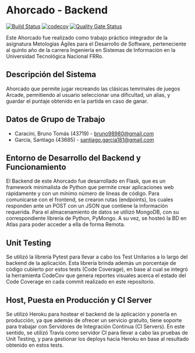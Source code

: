 # Ahorcado - Backend

[![Build Status](https://travis-ci.com/brunocaracini/TP-Agiles-2020-Backend.svg?branch=master)](https://travis-ci.com/brunocaracini/TP-Agiles-2020-Backend)
[![codecov](https://codecov.io/gh/brunocaracini/TP-Agiles-2020-Backend/branch/master/graph/badge.svg?token=NV5JRFA9UU)](https://codecov.io/gh/brunocaracini/TP-Agiles-2020-Backend)
[![Quality Gate Status](https://sonarcloud.io/api/project_badges/measure?project=brunocaracini_TP-Agiles-2020-Backend&metric=alert_status)](https://sonarcloud.io/dashboard?id=brunocaracini_TP-Agiles-2020-Backend)


Este Ahorcado fue realizado como trabajo práctico integrador de la asignatura Metologías Ágiles para el Desarrollo de Software, perteneciente al quinto año de la carrera Ingeniería en Sistemas de Información en la Universidad Tecnológica Nacional FRRo.

<h2> Descripción del Sistema </h2>

Ahorcado que permite jugar recreando las clásicas temrinales de juegos Arcade, permitiendo al usuario seleccionar una dificultad, un alias, y guardar el puntaje obtenido en la partida en caso de ganar.

<h2> Datos de Grupo de Trabajo </h2>

- Caracini,‌ ‌Bruno‌ ‌Tomás‌ ‌(43719)‌ ‌-‌ ‌‌bruno98980@gmail.com <br/>
- García,‌ ‌Santiago ‌(43685)‌ ‌-‌ ‌‌santiago.garcia181@gmail.com <br/>

<h2> Entorno de Desarrollo del Backend y Funcionamiento </h2>

El Backend de este Ahorcado fue desarrollado en Flask, que es un framework minimalista de Python que permite crear aplicaciones web rápidamente y con un mínimo número de líneas de código. Para comunicarse con el frontend, se crearon rutas (endpoints), los cuales responden ante un POST con un JSON que contiene la información requerida.
Para el almacenamiento de datos se utilizó MongoDB, con su correspondiente librería de Python, PyMongo. A su vez, se hosteó la BD en Atlas para poder acceder a ella de forma Remota.

<h2> Unit Testing </h2>

Se utilizó la librería Pytest para llevar a cabo los Test Unitarios a lo largo del backend de la aplicación. Esta librería brinda además un porcentaje de código cubierto por estos tests (Code Coverage), en base al cual se integró la herramienta CodeCov que genera reportes visuales acerca el estado del Code Coverage en cada commit realizado en este repositorio.

<h2> Host, Puesta en Producción y CI Server</h2>

Se utilizó Heroku para hostear el backend de la aplicación y ponerla en producción, ya que además de ofrecer un servicio gratuito, tiene soporte para trabajar con Servidores de Integración Continua (CI Servers). En este sentido, se utilizó Travis como servidor CI para llevar a cabo las pruebas de Unit Testing, y para gestionar los deploys hacia Heroku en base al resultado obtenido en estos tests.
